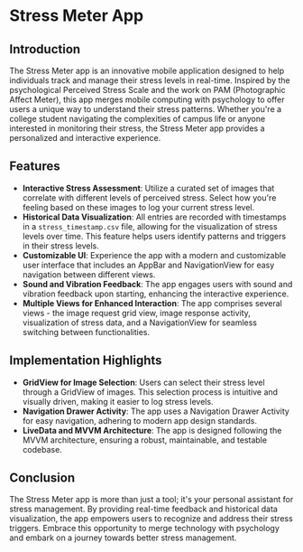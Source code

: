 # Stress Meter App

## Introduction

The Stress Meter app is an innovative mobile application designed to help individuals track and manage their stress levels in real-time. Inspired by the psychological Perceived Stress Scale and the work on PAM (Photographic Affect Meter), this app merges mobile computing with psychology to offer users a unique way to understand their stress patterns. Whether you're a college student navigating the complexities of campus life or anyone interested in monitoring their stress, the Stress Meter app provides a personalized and interactive experience.

## Features

- **Interactive Stress Assessment**: Utilize a curated set of images that correlate with different levels of perceived stress. Select how you're feeling based on these images to log your current stress level.
- **Historical Data Visualization**: All entries are recorded with timestamps in a `stress_timestamp.csv` file, allowing for the visualization of stress levels over time. This feature helps users identify patterns and triggers in their stress levels.
- **Customizable UI**: Experience the app with a modern and customizable user interface that includes an AppBar and NavigationView for easy navigation between different views.
- **Sound and Vibration Feedback**: The app engages users with sound and vibration feedback upon starting, enhancing the interactive experience.
- **Multiple Views for Enhanced Interaction**: The app comprises several views - the image request grid view, image response activity, visualization of stress data, and a NavigationView for seamless switching between functionalities.

## Implementation Highlights

- **GridView for Image Selection**: Users can select their stress level through a GridView of images. This selection process is intuitive and visually driven, making it easier to log stress levels.
- **Navigation Drawer Activity**: The app uses a Navigation Drawer Activity for easy navigation, adhering to modern app design standards.
- **LiveData and MVVM Architecture**: The app is designed following the MVVM architecture, ensuring a robust, maintainable, and testable codebase.

## Conclusion

The Stress Meter app is more than just a tool; it's your personal assistant for stress management. By providing real-time feedback and historical data visualization, the app empowers users to recognize and address their stress triggers. Embrace this opportunity to merge technology with psychology and embark on a journey towards better stress management.
